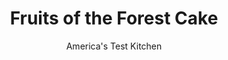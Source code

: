 ---
layout: ../../layouts/MarkdownPostLayout.astro
title: Fruits of the Forest Cake
author: America's Test Kitchen
pubDate: 2023-03-15
description: "In the height of summer, its hard to pick just one berry to feature in a cake. Taking a hint from a favorite Italian dessert called frutti di bosco, we used blueberries, raspberries, and blackberries in this pastry cream–stuffed showstopper."
image_url: https://res.cloudinary.com/hksqkdlah/image/upload/ar_1:1,c_fill,dpr_2.0,f_auto,fl_lossy.progressive.strip_profile,g_faces:auto,q_auto:low,w_344/41707-sfs-gac-fruits-of-the-forest-32
tags: ["Desserts or Baked Goods","Cakes"]
calories: 8747
protein: 6
carbohydrates: 88
fats: 
fiber: 3
ingredients: ["2 cups (8 ounces), cake flour","1½ cups (10½ ounces), granulated sugar","1 teaspoon, baking powder","¼ teaspoon, baking soda","3/4 teaspoon, salt","3/4 cup, buttermilk","5 large, egg yolks plus 3 large egg whites","8 tablespoons, unsalted butter, melted and cooled","3 tablespoons, vegetable oil","1½ teaspoons, vanilla extract","⅛ teaspoon, cream of tartar","5 large, egg yolks","½ cup (3½ ounces), granulated sugar","3 tablespoons, cornstarch","2 cups, whole milk","Pinch, salt","4 tablespoons, unsalted butter, cut into 4 pieces and chilled","1½ teaspoons, vanilla extract","20 tablespoons (2½ sticks), unsalted butter, softened","2½ cups (10 ounces), confectioners' sugar","⅛ teaspoon, salt","2 tablespoons, heavy cream","2 teaspoons, vanilla extract","2 tablespoons, grated lemon zest (2 lemons)","6 ounces (1¼ cups), blueberries","8¾ ounces (1¾ cups), raspberries","8¾ ounces (1¾ cups), blackberries","1 teaspoon, confectioners' sugar"]
serves: 12
time: "1¾ hours, plus 3 hours setting"
instructions: ["FOR THE CAKE: Adjust oven rack to lower-middle position and heat oven to 350 degrees. Grease three 8-inch round cake pans, line with parchment paper, grease parchment, and flour pans. Whisk flour, 1¼ cups sugar, baking powder, baking soda, and salt together in large bowl. Whisk buttermilk, egg yolks, melted butter, oil, and vanilla together in second bowl. Add buttermilk mixture to flour mixture and whisk until just combined.","Using stand mixer fitted with whisk attachment, whip egg whites and cream of tartar on medium-low speed until foamy, about 1 minute. Increase speed to medium-high and whip whites to soft, billowy mounds, about 1 minute. Gradually add remaining ¼ cup sugar and whip until glossy, stiff peaks form, 2 to 3 minutes.","Whisk one-third of whites into batter. Using rubber spatula, gently fold remaining whites into batter until no white streaks remain. Divide batter evenly among prepared pans, smooth tops, and gently tap pans on counter to release air bubbles.","Bake until tops are light golden and toothpick inserted in center comes out clean, 18 to 22 minutes, rotating pans halfway through baking. Let cakes cool in pans for 15 minutes. Remove cakes from pans, discarding parchment, and let cool completely on wire rack, about 2 hours.","FOR THE PASTRY CREAM: Whisk egg yolks, 2 tablespoons sugar, and cornstarch in medium bowl until mixture is pale yellow and thick, about 1 minute; set aside. Heat milk, salt, and remaining 6 tablespoons sugar in medium saucepan over medium heat until simmering, stirring occasionally to dissolve sugar.","Gradually whisk half of milk mixture into yolk mixture to temper. Return milk-yolk mixture to saucepan. Return to simmer over medium heat and cook, whisking constantly, until mixture is thickened and 3 or 4 bubbles burst on surface, about 1 minute. Off heat, whisk in butter and vanilla. Transfer pastry cream to clean bowl, press parchment paper directly onto surface, and refrigerate until set, at least 3 hours.","FOR THE FROSTING: Using stand mixer fitted with whisk attachment, whip butter on medium-high speed until smooth, about 20 seconds. Add sugar and salt; reduce speed to medium-low and whip until most of sugar is moistened, about 45 seconds. Scrape down bowl, increase speed to medium, and whip until mixture is fully combined, about 15 seconds. Scrape down bowl, add cream and vanilla, and whip until incorporated, about 10 seconds. Increase speed to medium-high; whip until light and fluffy, about 4 minutes, scraping down bowl as needed. Add lemon zest and mix until combined.","Place 1 cake layer on cake turntable. Spread 1 cup pastry cream evenly over top. Repeat with remaining 2 cake layers and remaining 2 cups pastry cream. Spread frosting in even layer around sides of cake. While spinning cake turntable, run spatula horizontally from bottom to top of side of cake to create textured stripes.","Arrange blueberries in single row around base of cake. Alternate raspberries and blackberries around top edge of cake. Scatter remaining berries over top of cake. Sift sugar evenly over berries. Serve."]
nutrition: ["210 mg Potassium","172 mg Phosphorus","134 mg Calcium","2 mg Iron","21 mg Magnesium","309 mg Sodium","40 g Fat","1 mg Niacin (B3)","12 g Monounsaturated","2 g Polyunsaturated","12 mg Vitamin C","1 µg Vitamin D","211 mg Cholesterol","22 g Saturated","1 g Trans","3 g Fiber","31 µg Folic acid","41 µg Folate (food)","64 g Sugars","11 µg Vitamin K","88 g Carbs","95 µg Folate equivalent (total)","6 g Protein","2 mg Vitamin E","336 µg Vitamin A","728 kcal Energy","57 g Sugars, added","8747 calories"]
notes: "Plan ahead: The pastry cream needs to chill for 3 hours so it will set before you assemble the cake."
---